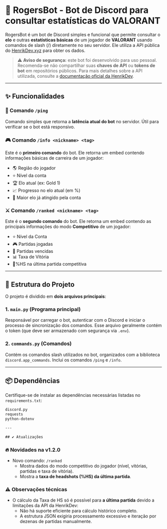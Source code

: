 # 🤖 RogersBot - Bot de Discord para consultar estatísticas do VALORANT

RogersBot é um bot de Discord simples e funcional que permite consultar o **elo** e outras **estatísticas básicas** de um jogador de **VALORANT** usando comandos de slash (/) diretamente no seu servidor. Ele utiliza a API pública do [HenrikDev.xyz](https://docs.henrikdev.xyz/) para obter os dados.

> ⚠️ **Aviso de segurança:** este bot foi desenvolvido para uso pessoal. Recomenda-se não compartilhar suas **chaves de API** ou **tokens de bot** em repositórios públicos. Para mais detalhes sobre a API utilizada, consulte a [documentação oficial da HenrikDev](https://docs.henrikdev.xyz/).

---

## ✨ Funcionalidades

### 📡 Comando `/ping`
Comando simples que retorna a **latência atual do bot** no servidor. Útil para verificar se o bot está responsivo.

### 🎮 Comando `/info <nickname> <tag>`
Este é o **primeiro comando** do bot. Ele retorna um embed contendo informações básicas de carreira de um jogador:

- 🌎 Região do jogador
- ⭐ Nível da conta
- 🏆 Elo atual (ex: Gold 1)
- 📈 Progresso no elo atual (em %)
- 👑 Maior elo já atingido pela conta

### ⚔️ Comando `/ranked <nickname> <tag>`
Este é o **segundo comando** do bot. Ele retorna um embed contendo as principais informações do modo **Competitivo** de um jogador:

- ⭐ Nível da Conta
- 🎮 Partidas jogadas
- 💯 Partidas vencidas
- 📊 Taxa de Vitória
- 💪%HS na última partida competitiva
---

## 🧩 Estrutura do Projeto

O projeto é dividido em **dois arquivos principais**:

### 1. `main.py` (Programa principal)
Responsável por carregar o bot, autenticar com o Discord e iniciar o processo de sincronização dos comandos. Esse arquivo geralmente contém o token (que deve ser armazenado com segurança via `.env`).

### 2. `commands.py` (Comandos)
Contém os comandos slash utilizados no bot, organizados com a biblioteca `discord.app_commands`. Inclui os comandos `/ping` e `/info`.

---

## 📦 Dependências

Certifique-se de instalar as dependências necessárias listadas no `requirements.txt`:

```txt
discord.py
requests
python-dotenv

---

## ✔️ Atualizações

```
### 🔥 Novidades na v1.2.0

- Novo comando: `/ranked`
  - Mostra dados do modo competitivo do jogador (nível, vitórias, partidas e taxa de vitória).
  - Mostra a **taxa de headshots (%HS) da última partida**.

### ⚠️ Observações técnicas
- O cálculo da Taxa de HS só é possível para **a última partida** devido a limitações da API da HenrikDev:
  - Não há suporte eficiente para cálculo histórico completo.
  - A estrutura JSON exigiria processamento excessivo e iteração por dezenas de partidas manualmente.

